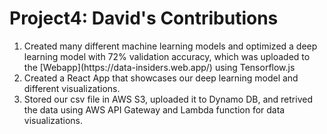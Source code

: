 # Project4: David's Contributions
<ol>
    <li>
                Created many different machine learning models and optimized  a deep learning model with 72% validation accuracy, which was uploaded to the [Webapp](https://data-insiders.web.app/) using Tensorflow.js
    </li>
    <li>
        Created a React App that showcases our deep learning model and different visualizations.
    </li>
    <li>
        Stored our csv file in AWS S3, uploaded it to Dynamo DB, and retrived the data using AWS API Gateway and Lambda function for data visualizations.
    </li>
</ol>

